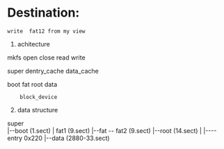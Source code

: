 Destination:
===========
    write  fat12 from my view 


1. achitecture

mkfs      open   close   read       write 

super       dentry_cache           data_cache

boot    fat    root   data 


        block_device

2. data structure 

super     
 |--boot (1.sect)
 |          fat1    (9.sect)
 |--fat  -- fat2    (9.sect)
 |--root    (14.sect)
 |   |----  entry    0x220
 |--data (2880-33.sect)

